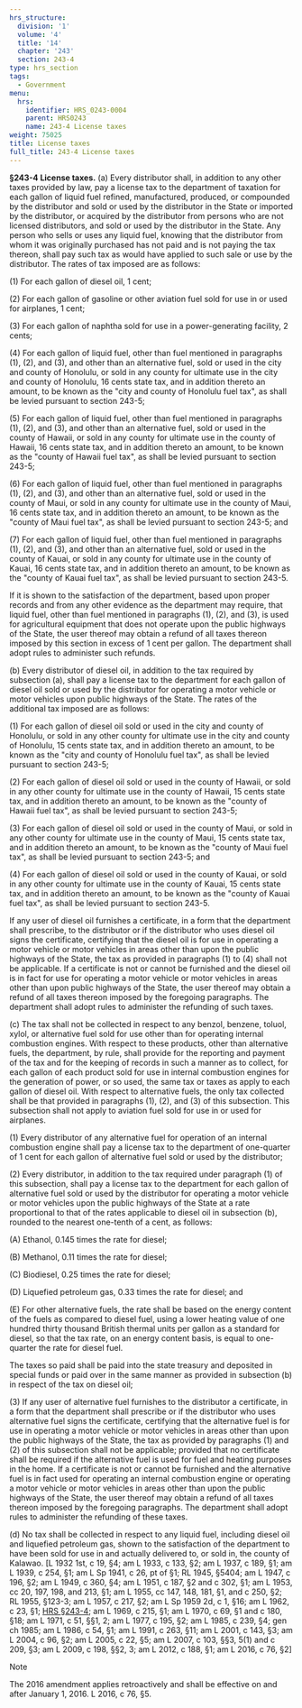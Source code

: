 ```yaml
---
hrs_structure:
  division: '1'
  volume: '4'
  title: '14'
  chapter: '243'
  section: 243-4
type: hrs_section
tags:
  - Government
menu:
  hrs:
    identifier: HRS_0243-0004
    parent: HRS0243
    name: 243-4 License taxes
weight: 75025
title: License taxes
full_title: 243-4 License taxes
---
```

**§243-4 License taxes.** (a) Every distributor shall, in addition to any other taxes provided by law, pay a license tax to the department of taxation for each gallon of liquid fuel refined, manufactured, produced, or compounded by the distributor and sold or used by the distributor in the State or imported by the distributor, or acquired by the distributor from persons who are not licensed distributors, and sold or used by the distributor in the State. Any person who sells or uses any liquid fuel, knowing that the distributor from whom it was originally purchased has not paid and is not paying the tax thereon, shall pay such tax as would have applied to such sale or use by the distributor. The rates of tax imposed are as follows:

(1) For each gallon of diesel oil, 1 cent;

(2) For each gallon of gasoline or other aviation fuel sold for use in or used for airplanes, 1 cent;

(3) For each gallon of naphtha sold for use in a power-generating facility, 2 cents;

(4) For each gallon of liquid fuel, other than fuel mentioned in paragraphs (1), (2), and (3), and other than an alternative fuel, sold or used in the city and county of Honolulu, or sold in any county for ultimate use in the city and county of Honolulu, 16 cents state tax, and in addition thereto an amount, to be known as the "city and county of Honolulu fuel tax", as shall be levied pursuant to section 243-5;

(5) For each gallon of liquid fuel, other than fuel mentioned in paragraphs (1), (2), and (3), and other than an alternative fuel, sold or used in the county of Hawaii, or sold in any county for ultimate use in the county of Hawaii, 16 cents state tax, and in addition thereto an amount, to be known as the "county of Hawaii fuel tax", as shall be levied pursuant to section 243-5;

(6) For each gallon of liquid fuel, other than fuel mentioned in paragraphs (1), (2), and (3), and other than an alternative fuel, sold or used in the county of Maui, or sold in any county for ultimate use in the county of Maui, 16 cents state tax, and in addition thereto an amount, to be known as the "county of Maui fuel tax", as shall be levied pursuant to section 243-5; and

(7) For each gallon of liquid fuel, other than fuel mentioned in paragraphs (1), (2), and (3), and other than an alternative fuel, sold or used in the county of Kauai, or sold in any county for ultimate use in the county of Kauai, 16 cents state tax, and in addition thereto an amount, to be known as the "county of Kauai fuel tax", as shall be levied pursuant to section 243-5.

If it is shown to the satisfaction of the department, based upon proper records and from any other evidence as the department may require, that liquid fuel, other than fuel mentioned in paragraphs (1), (2), and (3), is used for agricultural equipment that does not operate upon the public highways of the State, the user thereof may obtain a refund of all taxes thereon imposed by this section in excess of 1 cent per gallon. The department shall adopt rules to administer such refunds.

(b) Every distributor of diesel oil, in addition to the tax required by subsection (a), shall pay a license tax to the department for each gallon of diesel oil sold or used by the distributor for operating a motor vehicle or motor vehicles upon public highways of the State. The rates of the additional tax imposed are as follows:

(1) For each gallon of diesel oil sold or used in the city and county of Honolulu, or sold in any other county for ultimate use in the city and county of Honolulu, 15 cents state tax, and in addition thereto an amount, to be known as the "city and county of Honolulu fuel tax", as shall be levied pursuant to section 243-5;

(2) For each gallon of diesel oil sold or used in the county of Hawaii, or sold in any other county for ultimate use in the county of Hawaii, 15 cents state tax, and in addition thereto an amount, to be known as the "county of Hawaii fuel tax", as shall be levied pursuant to section 243-5;

(3) For each gallon of diesel oil sold or used in the county of Maui, or sold in any other county for ultimate use in the county of Maui, 15 cents state tax, and in addition thereto an amount, to be known as the "county of Maui fuel tax", as shall be levied pursuant to section 243-5; and

(4) For each gallon of diesel oil sold or used in the county of Kauai, or sold in any other county for ultimate use in the county of Kauai, 15 cents state tax, and in addition thereto an amount, to be known as the "county of Kauai fuel tax", as shall be levied pursuant to section 243-5.

If any user of diesel oil furnishes a certificate, in a form that the department shall prescribe, to the distributor or if the distributor who uses diesel oil signs the certificate, certifying that the diesel oil is for use in operating a motor vehicle or motor vehicles in areas other than upon the public highways of the State, the tax as provided in paragraphs (1) to (4) shall not be applicable. If a certificate is not or cannot be furnished and the diesel oil is in fact for use for operating a motor vehicle or motor vehicles in areas other than upon public highways of the State, the user thereof may obtain a refund of all taxes thereon imposed by the foregoing paragraphs. The department shall adopt rules to administer the refunding of such taxes.

(c) The tax shall not be collected in respect to any benzol, benzene, toluol, xylol, or alternative fuel sold for use other than for operating internal combustion engines. With respect to these products, other than alternative fuels, the department, by rule, shall provide for the reporting and payment of the tax and for the keeping of records in such a manner as to collect, for each gallon of each product sold for use in internal combustion engines for the generation of power, or so used, the same tax or taxes as apply to each gallon of diesel oil. With respect to alternative fuels, the only tax collected shall be that provided in paragraphs (1), (2), and (3) of this subsection. This subsection shall not apply to aviation fuel sold for use in or used for airplanes.

(1) Every distributor of any alternative fuel for operation of an internal combustion engine shall pay a license tax to the department of one-quarter of 1 cent for each gallon of alternative fuel sold or used by the distributor;

(2) Every distributor, in addition to the tax required under paragraph (1) of this subsection, shall pay a license tax to the department for each gallon of alternative fuel sold or used by the distributor for operating a motor vehicle or motor vehicles upon the public highways of the State at a rate proportional to that of the rates applicable to diesel oil in subsection (b), rounded to the nearest one-tenth of a cent, as follows:

(A) Ethanol, 0.145 times the rate for diesel;

(B) Methanol, 0.11 times the rate for diesel;

(C) Biodiesel, 0.25 times the rate for diesel;

(D) Liquefied petroleum gas, 0.33 times the rate for diesel; and

(E) For other alternative fuels, the rate shall be based on the energy content of the fuels as compared to diesel fuel, using a lower heating value of one hundred thirty thousand British thermal units per gallon as a standard for diesel, so that the tax rate, on an energy content basis, is equal to one-quarter the rate for diesel fuel.

The taxes so paid shall be paid into the state treasury and deposited in special funds or paid over in the same manner as provided in subsection (b) in respect of the tax on diesel oil;

(3) If any user of alternative fuel furnishes to the distributor a certificate, in a form that the department shall prescribe or if the distributor who uses alternative fuel signs the certificate, certifying that the alternative fuel is for use in operating a motor vehicle or motor vehicles in areas other than upon the public highways of the State, the tax as provided by paragraphs (1) and (2) of this subsection shall not be applicable; provided that no certificate shall be required if the alternative fuel is used for fuel and heating purposes in the home. If a certificate is not or cannot be furnished and the alternative fuel is in fact used for operating an internal combustion engine or operating a motor vehicle or motor vehicles in areas other than upon the public highways of the State, the user thereof may obtain a refund of all taxes thereon imposed by the foregoing paragraphs. The department shall adopt rules to administer the refunding of these taxes.

(d) No tax shall be collected in respect to any liquid fuel, including diesel oil and liquefied petroleum gas, shown to the satisfaction of the department to have been sold for use in and actually delivered to, or sold in, the county of Kalawao. [L 1932 1st, c 19, §4; am L 1933, c 133, §2; am L 1937, c 189, §1; am L 1939, c 254, §1; am L Sp 1941, c 26, pt of §1; RL 1945, §5404; am L 1947, c 196, §2; am L 1949, c 360, §4; am L 1951, c 187, §2 and c 302, §1; am L 1953, cc 20, 197, 198, and 213, §1; am L 1955, cc 147, 148, 181, §1, and c 250, §2; RL 1955, §123-3; am L 1957, c 217, §2; am L Sp 1959 2d, c 1, §16; am L 1962, c 23, §1; [HRS §243-4](/title-14/chapter-243/section-243-4/); am L 1969, c 215, §1; am L 1970, c 69, §1 and c 180, §18; am L 1971, c 51, §§1, 2; am L 1977, c 195, §2; am L 1985, c 239, §4; gen ch 1985; am L 1986, c 54, §1; am L 1991, c 263, §11; am L 2001, c 143, §3; am L 2004, c 96, §2; am L 2005, c 22, §5; am L 2007, c 103, §§3, 5(1) and c 209, §3; am L 2009, c 198, §§2, 3; am L 2012, c 188, §1; am L 2016, c 76, §2]

Note

The 2016 amendment applies retroactively and shall be effective on and after January 1, 2016\. L 2016, c 76, §5.